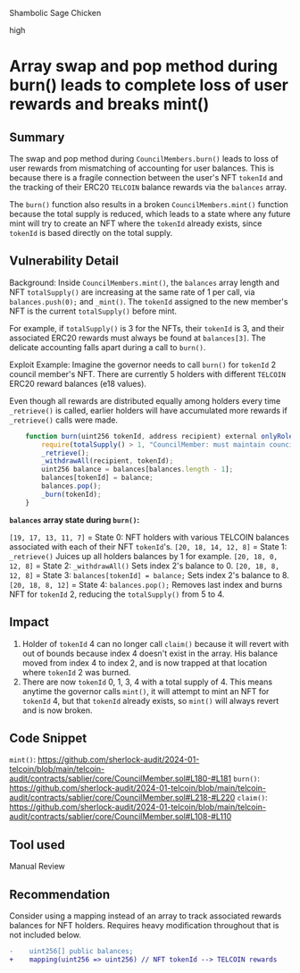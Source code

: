 Shambolic Sage Chicken

high

# Array swap and pop method during burn() leads to complete loss of user rewards and breaks mint()

## Summary
The swap and pop method during `CouncilMembers.burn()` leads to loss of user rewards from mismatching of accounting for user balances. This is because there is a fragile connection between the user's NFT `tokenId` and the tracking of their ERC20 `TELCOIN` balance rewards via the `balances` array. 

The `burn()` function also results in a broken `CouncilMembers.mint()` function because the total supply is reduced, which leads to a state where any future mint will try to create an NFT where the `tokenId` already exists, since `tokenId` is based directly on the total supply.

## Vulnerability Detail
Background: Inside `CouncilMembers.mint()`, the `balances` array length and NFT `totalSupply()` are increasing at the same rate of 1 per call, via `balances.push(0);` and `_mint()`. The `tokenId` assigned to the new member's NFT is the current `totalSupply()` before mint. 

For example, if `totalSupply()` is 3 for the NFTs, their `tokenId` is 3, and their associated ERC20 rewards must always be found at `balances[3]`. The delicate accounting falls apart during a call to `burn()`.

Exploit Example: Imagine the governor needs to call `burn()` for  `tokenId` 2 council member's NFT. There are currently 5 holders with different `TELCOIN` ERC20 reward balances (e18 values). 

Even though all rewards are distributed equally among holders every time `_retrieve()` is called, earlier holders will have accumulated more rewards if `_retrieve()` calls were made.

```js
    function burn(uint256 tokenId, address recipient) external onlyRole(GOVERNANCE_COUNCIL_ROLE) {
        require(totalSupply() > 1, "CouncilMember: must maintain council");
        _retrieve();
        _withdrawAll(recipient, tokenId);
        uint256 balance = balances[balances.length - 1];
        balances[tokenId] = balance;
        balances.pop();
        _burn(tokenId);
    }
```
**`balances` array state during `burn()`:**

`[19, 17, 13, 11, 7]` = State 0: NFT holders with various TELCOIN balances associated with each of their NFT `tokenId`'s.
`[20, 18, 14, 12, 8]` = State 1: `_retrieve()` Juices up all holders balances by 1 for example.
`[20, 18, 0, 12, 8]` =  State 2: `_withdrawAll()` Sets index 2's balance to 0.
`[20, 18, 8, 12, 8]`  = State 3: `balances[tokenId] = balance;` Sets index 2's balance to 8.
`[20, 18, 8, 12]` = State 4: `balances.pop();` Removes last index and burns NFT for `tokenId` 2, reducing the `totalSupply()` from 5 to 4.

## Impact
1. Holder of `tokenId` 4 can no longer call `claim()` because it will revert with out of bounds because index 4 doesn't exist in the array. His balance moved from index 4 to index 2, and is now trapped at that location where `tokenId` 2 was burned.
2. There are now `tokenId` 0, 1, 3, 4 with a total supply of 4. This means anytime the governor calls `mint()`, it will attempt to mint an NFT for `tokenId` 4, but that `tokenId` already exists, so `mint()` will always revert and is now broken.

## Code Snippet
`mint()`: https://github.com/sherlock-audit/2024-01-telcoin/blob/main/telcoin-audit/contracts/sablier/core/CouncilMember.sol#L180-#L181
`burn()`: https://github.com/sherlock-audit/2024-01-telcoin/blob/main/telcoin-audit/contracts/sablier/core/CouncilMember.sol#L218-#L220
`claim()`: https://github.com/sherlock-audit/2024-01-telcoin/blob/main/telcoin-audit/contracts/sablier/core/CouncilMember.sol#L108-#L110

## Tool used
Manual Review

## Recommendation
Consider using a mapping instead of an array to track associated rewards balances for NFT holders. Requires heavy modification throughout that is not included below.

```diff
-    uint256[] public balances;
+    mapping(uint256 => uint256) // NFT tokenId --> TELCOIN rewards
```


